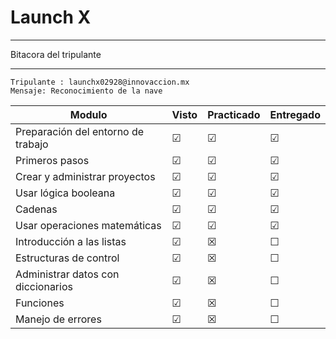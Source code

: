 # Launch X 
___
Bitacora del tripulante
___

```
Tripulante : launchx02928@innovaccion.mx
Mensaje: Reconocimiento de la nave

```	
| Modulo | Visto | Practicado | Entregado
| ------ | ----- | ---------- | ----------
|Preparación del entorno de trabajo       |&#9745;|&#9745;| &#9745;|
|Primeros pasos                           |&#9745;|&#9745;| &#9745;|
|Crear y administrar proyectos            |&#9745;|&#9745;| &#9745;|
|Usar lógica booleana                     |&#9745;|&#9745;| &#9745;|
|Cadenas                                  |&#9745;|&#9745;| &#9745;|
|Usar operaciones matemáticas             |&#9745;|&#9745;| &#9745;|
|Introducción a las listas                |&#9745;|&#9746;| &#9744;|
|Estructuras de control                   |&#9745;|&#9746;| &#9744;|
|Administrar datos con diccionarios       |&#9745;|&#9746;| &#9744;|
|Funciones                                |&#9745;|&#9746;| &#9744;|
|Manejo de errores                        |&#9745;|&#9746;| &#9744;|
